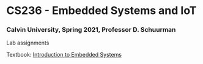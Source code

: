# CS236 - Embedded Systems and IoT
### Calvin University, Spring 2021, Professor D. Schuurman
Lab assignments

Textbook: [Introduction to Embedded Systems](https://ptolemy.berkeley.edu/books/leeseshia/releases/LeeSeshia_DigitalV2_2.pdf)
